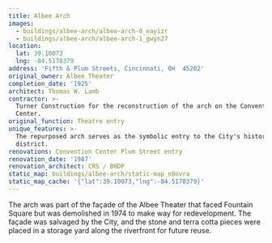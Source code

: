 ```yaml
---
title: Albee Arch
images:
  - buildings/albee-arch/albee-arch-0_eayizr
  - buildings/albee-arch/albee-arch-1_gwyn27
location:
  lat: 39.10073
  lng: -84.5178379
address: 'Fifth & Plum Streets, Cincinnati, OH  45202'
original_owner: Albee Theater
completion_date: '1925'
architect: Thomas W. Lamb
contractor: >-
  Turner Construction for the reconstruction of the arch on the Convention
  Center.
original_function: Theatre entry
unique_features: >-
  The repurposed arch serves as the symbolic entry to the City's historic
  district.
renovations: Convention Center Plum Street entry
renovation_date: '1987'
renovation_architect: CRS / BHDP
static_map: buildings/albee-arch/static-map_n8ovra
static_map_cache: '{"lat":39.10073,"lng":-84.5178379}'
---
```


The arch was part of the façade of the Albee Theater that faced Fountain Square but was demolished in 1974 to make way for redevelopment. The façade was salvaged by the City, and the stone and terra cotta pieces were placed in a storage yard along the riverfront for future reuse.
